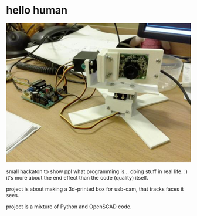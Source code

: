 # hello human

![hardware construct](hardware_photo.jpg)

small hackaton to show ppl what programming is... doing stuff in real life. :)
it's more about the end effect than the code (quality) itself.

project is about making a 3d-printed box for usb-cam, that tracks faces it sees.

project is a mixture of Python and OpenSCAD code.
